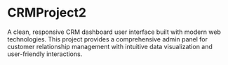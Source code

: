 # CRMProject2
A clean, responsive CRM dashboard user interface built with modern web technologies. This project provides a comprehensive admin panel for customer relationship management with intuitive data visualization and user-friendly interactions.

